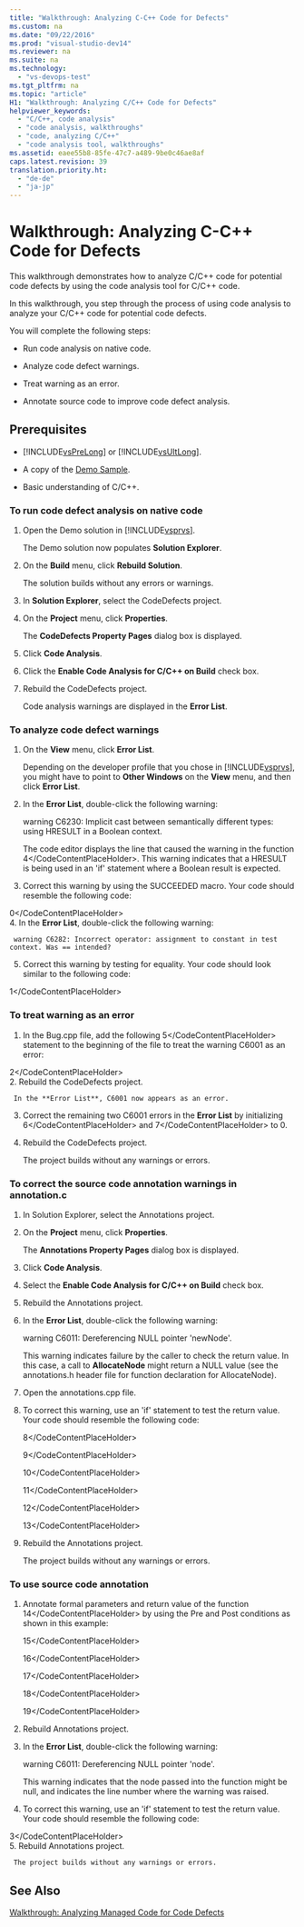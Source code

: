 ```yaml
---
title: "Walkthrough: Analyzing C-C++ Code for Defects"
ms.custom: na
ms.date: "09/22/2016"
ms.prod: "visual-studio-dev14"
ms.reviewer: na
ms.suite: na
ms.technology: 
  - "vs-devops-test"
ms.tgt_pltfrm: na
ms.topic: "article"
H1: "Walkthrough: Analyzing C/C++ Code for Defects"
helpviewer_keywords: 
  - "C/C++, code analysis"
  - "code analysis, walkthroughs"
  - "code, analyzing C/C++"
  - "code analysis tool, walkthroughs"
ms.assetid: eaee55b8-85fe-47c7-a489-9be0c46ae8af
caps.latest.revision: 39
translation.priority.ht: 
  - "de-de"
  - "ja-jp"
---
```

# Walkthrough: Analyzing C-C++ Code for Defects
This walkthrough demonstrates how to analyze C/C++ code for potential code defects by using the code analysis tool for C/C++ code.  
  
 In this walkthrough, you step through the process of using code analysis to analyze your C/C++ code for potential code defects.  
  
 You will complete the following steps:  
  
-   Run code analysis on native code.  
  
-   Analyze code defect warnings.  
  
-   Treat warning as an error.  
  
-   Annotate source code to improve code defect analysis.  
  
## Prerequisites  
  
-   [!INCLUDE[vsPreLong](../vs140/includes/vsprelong_md.md)] or [!INCLUDE[vsUltLong](../vs140/includes/vsultlong_md.md)].  
  
-   A copy of the [Demo Sample](../vs140/demo-sample.md).  
  
-   Basic understanding of C/C++.  
  
### To run code defect analysis on native code  
  
1.  Open the Demo solution in [!INCLUDE[vsprvs](../vs140/includes/vsprvs_md.md)].  
  
     The Demo solution now populates **Solution Explorer**.  
  
2.  On the **Build** menu, click **Rebuild Solution**.  
  
     The solution builds without any errors or warnings.  
  
3.  In **Solution Explorer**, select the CodeDefects project.  
  
4.  On the **Project** menu, click **Properties**.  
  
     The **CodeDefects Property Pages** dialog box is displayed.  
  
5.  Click **Code Analysis**.  
  
6.  Click the **Enable Code Analysis for C/C++ on Build** check box.  
  
7.  Rebuild the CodeDefects project.  
  
     Code analysis warnings are displayed in the **Error List**.  
  
### To analyze code defect warnings  
  
1.  On the **View** menu, click **Error List**.  
  
     Depending on the developer profile that you chose in [!INCLUDE[vsprvs](../vs140/includes/vsprvs_md.md)], you might have to point to **Other Windows** on the **View** menu, and then click **Error List**.  
  
2.  In the **Error List**, double-click the following warning:  
  
     warning C6230: Implicit cast between semantically different types: using HRESULT in a Boolean context.  
  
     The code editor displays the line that caused the warning in the function <CodeContentPlaceHolder>4\</CodeContentPlaceHolder>. This warning indicates that a HRESULT is being used in an 'if' statement where a Boolean result is expected.  
  
3.  Correct this warning by using the SUCCEEDED macro. Your code should resemble the following code:  
  
<CodeContentPlaceHolder>0\</CodeContentPlaceHolder>  
4.  In the **Error List**, double-click the following warning:  
  
     warning C6282: Incorrect operator: assignment to constant in test context. Was == intended?  
  
5.  Correct this warning by testing for equality. Your code should look similar to the following code:  
  
<CodeContentPlaceHolder>1\</CodeContentPlaceHolder>  
### To treat warning as an error  
  
1.  In the Bug.cpp file, add the following <CodeContentPlaceHolder>5\</CodeContentPlaceHolder> statement to the beginning of the file to treat the warning C6001 as an error:  
  
<CodeContentPlaceHolder>2\</CodeContentPlaceHolder>  
2.  Rebuild the CodeDefects project.  
  
     In the **Error List**, C6001 now appears as an error.  
  
3.  Correct the remaining two C6001 errors in the **Error List** by initializing <CodeContentPlaceHolder>6\</CodeContentPlaceHolder> and <CodeContentPlaceHolder>7\</CodeContentPlaceHolder> to 0.  
  
4.  Rebuild the CodeDefects project.  
  
     The project builds without any warnings or errors.  
  
### To correct the source code annotation warnings in annotation.c  
  
1.  In Solution Explorer, select the Annotations project.  
  
2.  On the **Project** menu, click **Properties**.  
  
     The **Annotations Property Pages** dialog box is displayed.  
  
3.  Click **Code Analysis**.  
  
4.  Select the **Enable Code Analysis for C/C++ on Build** check box.  
  
5.  Rebuild the Annotations project.  
  
6.  In the **Error List**, double-click the following warning:  
  
     warning C6011: Dereferencing NULL pointer 'newNode'.  
  
     This warning indicates failure by the caller to check the return value. In this case, a call to **AllocateNode** might return a NULL value (see the annotations.h header file for function declaration for AllocateNode).  
  
7.  Open the annotations.cpp file.  
  
8.  To correct this warning, use an 'if' statement to test the return value. Your code should resemble the following code:  
  
     <CodeContentPlaceHolder>8\</CodeContentPlaceHolder>  
  
     <CodeContentPlaceHolder>9\</CodeContentPlaceHolder>  
  
     <CodeContentPlaceHolder>10\</CodeContentPlaceHolder>  
  
     <CodeContentPlaceHolder>11\</CodeContentPlaceHolder>  
  
     <CodeContentPlaceHolder>12\</CodeContentPlaceHolder>  
  
     <CodeContentPlaceHolder>13\</CodeContentPlaceHolder>  
  
9. Rebuild the Annotations project.  
  
     The project builds without any warnings or errors.  
  
### To use source code annotation  
  
1.  Annotate formal parameters and return value of the function <CodeContentPlaceHolder>14\</CodeContentPlaceHolder> by using the Pre and Post conditions as shown in this example:  
  
     <CodeContentPlaceHolder>15\</CodeContentPlaceHolder>  
  
     <CodeContentPlaceHolder>16\</CodeContentPlaceHolder>  
  
     <CodeContentPlaceHolder>17\</CodeContentPlaceHolder>  
  
     <CodeContentPlaceHolder>18\</CodeContentPlaceHolder>  
  
     <CodeContentPlaceHolder>19\</CodeContentPlaceHolder>  
  
2.  Rebuild Annotations project.  
  
3.  In the **Error List**, double-click the following warning:  
  
     warning C6011: Dereferencing NULL pointer 'node'.  
  
     This warning indicates that the node passed into the function might be null, and indicates the line number where the warning was raised.  
  
4.  To correct this warning, use an 'if' statement to test the return value. Your code should resemble the following code:  
  
<CodeContentPlaceHolder>3\</CodeContentPlaceHolder>  
5.  Rebuild Annotations project.  
  
     The project builds without any warnings or errors.  
  
## See Also  
 [Walkthrough: Analyzing Managed Code for Code Defects](../vs140/walkthrough--analyzing-managed-code-for-code-defects.md)